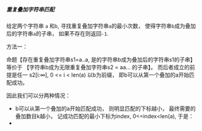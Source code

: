 ##### 重复叠加字符串匹配

给定两个字符串 `a` 和`b`, 寻找重复叠加字符串`a`的最小次数， 使得字符串`b`成为叠加后的字符串`a`的子串， 如果不存在则返回`-1`.



方法一： 

命题【存在重复叠加字符串s1=a..a, 是的字符串b成为叠加后的字符串s1的子串】 等价于 【字符串b成为无限重复叠加字符串s2 = aa... 的子串】。 而后者成立的前提是任一 s2[i:∞], 0 <= i < len(a) 以b为前缀， 即b可以从第一个叠加的a开始匹配成功。

因此我们可以分两种情况：

- b可以从第一个叠加的a开始匹配成功， 则明显匹配的下标越小， 最终需要的叠加数目k越小， 记成功匹配的最小下标为index, 0<=index<len(a), 于是：
- 

